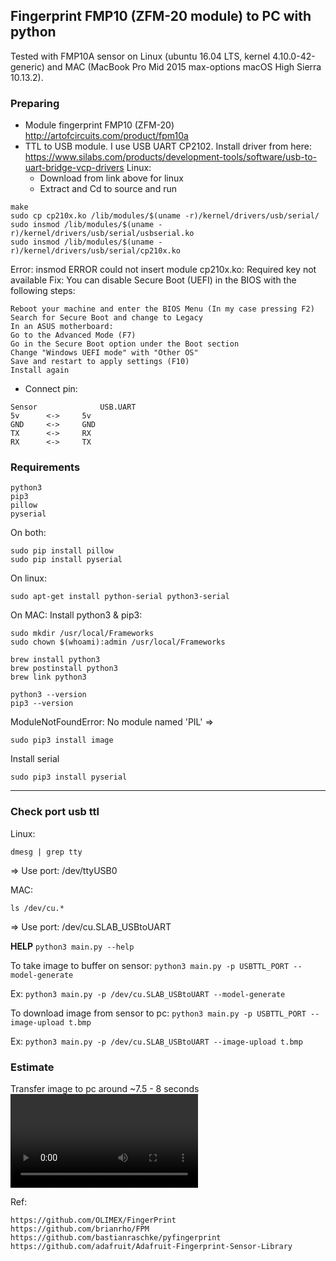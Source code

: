 ## Fingerprint FMP10 (ZFM-20 module) to PC with python

Tested with FMP10A sensor on Linux (ubuntu 16.04 LTS, kernel 4.10.0-42-generic) and MAC (MacBook Pro Mid 2015 max-options macOS High Sierra 10.13.2).

### Preparing
- Module fingerprint FMP10 (ZFM-20) http://artofcircuits.com/product/fpm10a
- TTL to USB module. I use USB UART CP2102. Install driver from here: https://www.silabs.com/products/development-tools/software/usb-to-uart-bridge-vcp-drivers
Linux:
	+ Download from link above for linux
	+ Extract and Cd to source and run
```
make
sudo cp cp210x.ko /lib/modules/$(uname -r)/kernel/drivers/usb/serial/
sudo insmod /lib/modules/$(uname -r)/kernel/drivers/usb/serial/usbserial.ko
sudo insmod /lib/modules/$(uname -r)/kernel/drivers/usb/serial/cp210x.ko
```
Error: insmod ERROR could not insert module cp210x.ko: Required key not available
Fix: You can disable Secure Boot (UEFI) in the BIOS with the following steps:

	Reboot your machine and enter the BIOS Menu (In my case pressing F2)
	Search for Secure Boot and change to Legacy
	In an ASUS motherboard:
	Go to the Advanced Mode (F7)
	Go in the Secure Boot option under the Boot section
	Change "Windows UEFI mode" with "Other OS"
	Save and restart to apply settings (F10)
	Install again

- Connect pin:
```
Sensor				USB.UART
5v		<->		5v
GND		<->		GND
TX		<->		RX
RX		<->		TX
```

### Requirements
```
python3
pip3
pillow
pyserial
```

On both:
```
sudo pip install pillow
sudo pip install pyserial
```

On linux:
```
sudo apt-get install python-serial python3-serial
```

On MAC:
Install python3 & pip3:
```
sudo mkdir /usr/local/Frameworks
sudo chown $(whoami):admin /usr/local/Frameworks

brew install python3
brew postinstall python3
brew link python3

python3 --version
pip3 --version
```
ModuleNotFoundError: No module named 'PIL'
=> 
```
sudo pip3 install image
```
Install serial
```
sudo pip3 install pyserial
```

----------------------
### Check port usb ttl
Linux:
```
dmesg | grep tty
```
=> Use port:  /dev/ttyUSB0

MAC:
```
ls /dev/cu.*
```
=> Use port: /dev/cu.SLAB_USBtoUART

**HELP**
`python3 main.py --help`

To take image to buffer on sensor:
`python3 main.py -p USBTTL_PORT --model-generate`

Ex:
`python3 main.py -p /dev/cu.SLAB_USBtoUART --model-generate`

To download image from sensor to pc:
`python3 main.py -p USBTTL_PORT --image-upload t.bmp`

Ex:
`python3 main.py -p /dev/cu.SLAB_USBtoUART --image-upload t.bmp`

### Estimate
Transfer image to pc around ~7.5 - 8 seconds
![Demo video](./assets/demo.mp4)


Ref: 
```
https://github.com/OLIMEX/FingerPrint
https://github.com/brianrho/FPM
https://github.com/bastianraschke/pyfingerprint
https://github.com/adafruit/Adafruit-Fingerprint-Sensor-Library
```
